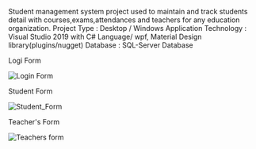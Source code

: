 

Student management system project used to maintain and track students detail with courses,exams,attendances and teachers for any education organization.
Project Type :	 Desktop / Windows Application
Technology :	Visual Studio 2019 with C# Language/ wpf, Material Design library(plugins/nugget)
Database :	SQL-Server  Database

 

Logi Form

![Login Form](https://user-images.githubusercontent.com/58703612/107611556-8fbc7280-6c44-11eb-98c5-92c93a24c585.png)

Student Form

![Student_Form](https://user-images.githubusercontent.com/58703612/107611561-93e89000-6c44-11eb-9077-1ce39690e225.png)

Teacher's Form

![Teachers form](https://user-images.githubusercontent.com/58703612/107611566-96e38080-6c44-11eb-9f36-d6d9818ede23.png)

